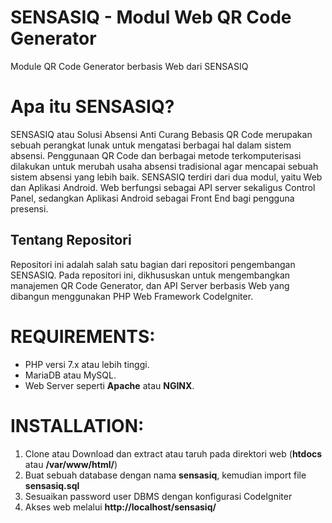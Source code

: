 # SENSASIQ - Modul Web QR Code Generator
Module QR Code Generator berbasis Web dari SENSASIQ

# Apa itu SENSASIQ?
SENSASIQ atau Solusi Absensi Anti Curang Bebasis QR Code merupakan sebuah perangkat lunak untuk mengatasi berbagai hal dalam sistem absensi. Penggunaan QR Code dan berbagai metode terkomputerisasi dilakukan untuk merubah usaha absensi tradisional agar mencapai sebuah sistem absensi yang lebih baik. SENSASIQ terdiri dari dua modul, yaitu Web dan Aplikasi Android. Web berfungsi sebagai API server sekaligus Control Panel, sedangkan Aplikasi Android sebagai Front End bagi pengguna presensi.

## Tentang Repositori
Repositori ini adalah salah satu bagian dari repositori pengembangan SENSASIQ. Pada repositori ini, dikhususkan untuk mengembangkan manajemen QR Code Generator, dan API Server berbasis Web yang dibangun menggunakan PHP Web Framework CodeIgniter.


# REQUIREMENTS:
* PHP versi 7.x atau lebih tinggi.
* MariaDB atau MySQL.
* Web Server seperti <b>Apache</b> atau <b>NGINX</b>.

# INSTALLATION:
1) Clone atau Download dan extract atau taruh pada direktori web (<b>htdocs</b> atau <b>/var/www/html/</b>)
2) Buat sebuah database dengan nama <b>sensasiq</b>, kemudian import file <b>sensasiq.sql</b>
3) Sesuaikan password user DBMS dengan konfigurasi CodeIgniter
4) Akses web melalui <b>http://localhost/sensasiq/</b>
